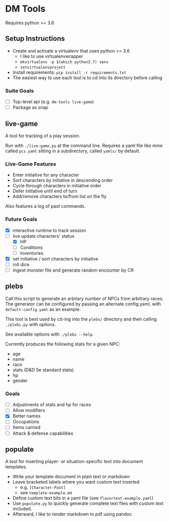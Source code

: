 # DM Tools

Requires python >= 3.6

## Setup Instructions

* Create and activate a virtualenv that uses python >= 3.6
  * I like to use virtualenvwrapper
  * `mkvirtualenv -p $(which python3.7) venv`
  * `setvirtualenvproject`
* Install requirements: `pip install -r requirements.txt`
* The easiest way to use each tool is to cd into its directory before calling

### Suite Goals

- [ ] Top-level api (e.g. `dm-tools live-game`)
- [ ] Package as snap

## live-game
A tool for tracking of a play session.

Run with `./live-game.py` at the command line. Requires a yaml file
like mine called `pcs.yaml` sitting in a subdirectory, called `yamls/` by
default.

### Live-Game Features

* Enter initiative for any character
* Sort characters by initiative in descending order
* Cycle through characters in initiative order
* Defer initiative until end of turn
* Add/remove characters to/from list on the fly

Also features a log of past commands.

### Future Goals
- [x] interactive runtime to track session
- [ ] live update characters' status
  - [x] HP
  - [ ] Conditions
  - [ ] Inventories
- [x] set initiative / sort characters by initiative
- [ ] roll dice
- [ ] ingest monster file and generate random encounter by CR 

## plebs
Call this script to generate an arbitary number of NPCs from arbitrary races.
The generator can be configured by passing an alternate config.yaml, with
`default-config.yaml` as an example.

This tool is best used by cd-ing into the `plebs/` directory and then calling
`./plebs.py` with options.

See available options with `./plebs --help`.

Currently produces the following stats for a given NPC:
- age
- name
- race
- stats (D&D 5e standard stats)
- hp
- gender

### Goals
- [ ] Adjustments of stats and hp for races
- [ ] Allow modifiers
- [x] Better names
- [ ] Occupations
- [ ] Items carried
- [ ] Attack & defense capabilities

## populate
A tool for inserting player- or situation-specific text into document
templates.

* Write your template document in plain text or markdown
* Leave bracketed labels where you want custom text inserted
  * e.g. `[Character-Past]`
  * see `template-example.md`
* Define custom text bits in a yaml file (see `flavortext-example.yaml`)
* Use `populate.py` to quickly generate complete text files with custom text
    included.
* Afterward, I like to render markdown to pdf using pandoc
